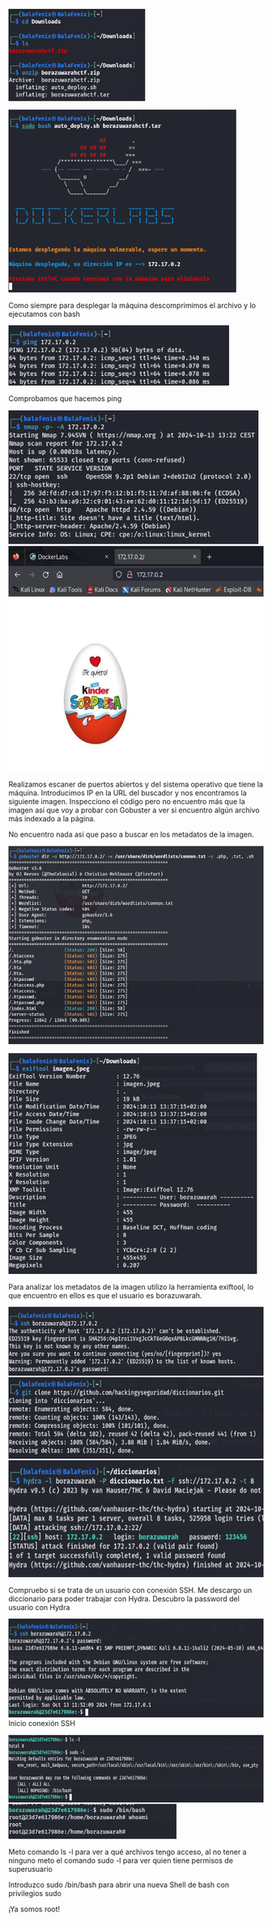 <img src="assets/ylaklng5.png"
style="width:2.80833in;height:1.89167in" />

<img src="assets/2he4hate.png"
style="width:4.69167in;height:3.76667in" />

Como siempre para desplegar la máquina descomprimimos el archivo y lo ejecutamos con bash

<img src="assets/2z3w3woo.png"
style="width:4.54028in;height:1.24156in" />

Comprobamos que hacemos ping

<img src="assets/b4igyphq.png"
style="width:5.14958in;height:2.75903in" />
<img src="assets/vak52izu.png"
style="width:5.69931in;height:4.64167in" />

Realizamos escaner de puertos abiertos y del sistema operativo que tiene la máquina. Introducimos IP en la URL del buscador y nos encontramos la siguiente imagen.
Inspecciono el código pero no encuentro más que la imagen así que voy a probar con Gobuster a ver si
encuentro algún archivo más indexado a la página.

No encuentro nada así que paso a buscar en los metadatos de la imagen.

<img src="assets/agakeuf1.png"
style="width:5.40778in;height:4.08958in" />

<img src="assets/b1jiu4rm.png"
style="width:5.11944in;height:4.54972in" />

Para analizar los metadatos
de la imagen utilizo la herramienta exiftool, lo que encuentro en ellos
es que el usuario es borazuwarah.

<img src="assets/sbbkbpuw.png"
style="width:6.01389in;height:1.41653in" />
<img src="assets/llmt1d2i.png"
style="width:6.01361in;height:1.67361in" />
<img src="assets/5r2hrnjl.png"
style="width:6.04014in;height:2.4118in" />

Compruebo si se trata de un usuario con conexión SSH. Me descargo un diccionario para poder trabajar con Hydra.
Descubro la password del usuario con Hydra

<img src="assets/y404rmsl.png"
style="width:6.04847in;height:2.02708in" />Inicio conexión SSH

<img src="assets/qy4xjx22.png"
style="width:6.82083in;height:1.39167in" />
<img src="assets/nf1r11vk.png"
style="width:3.45833in;height:0.725in" />

Meto comando ls -l para ver a qué archivos tengo acceso, al no tener a
ninguno meto el comando sudo -l para ver quien tiene permisos de
superusuario

Introduzco sudo /bin/bash para abrir una nueva Shell de bash con
privilegios sudo

¡Ya somos root!
